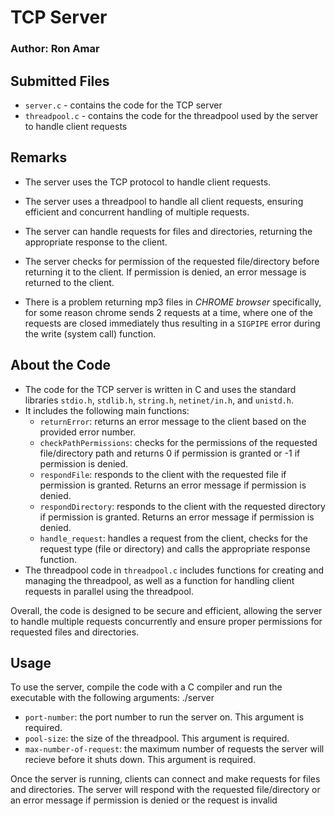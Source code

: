 # TCP Server
### Author: Ron Amar

## Submitted Files
- `server.c` - contains the code for the TCP server
- `threadpool.c` - contains the code for the threadpool used by the server to handle client requests

## Remarks
- The server uses the TCP protocol to handle client requests.
- The server uses a threadpool to handle all client requests, ensuring efficient and concurrent handling of multiple requests.
- The server can handle requests for files and directories, returning the appropriate response to the client.
- The server checks for permission of the requested file/directory before returning it to the client. If permission is denied, an error message is returned to the client.

- There is a problem returning mp3 files in *CHROME browser* specifically, for some reason chrome sends 2 requests at a time, where one of the requests are closed immediately thus resulting in a `SIGPIPE` error during the write (system call) function. 

## About the Code 
- The code for the TCP server is written in C and uses the standard libraries `stdio.h`, `stdlib.h`, `string.h`, `netinet/in.h`, and `unistd.h`. 
- It includes the following main functions:
    - `returnError`: returns an error message to the client based on the provided error number.
    - `checkPathPermissions`: checks for the permissions of the requested file/directory path and returns 0 if permission is granted or -1 if permission is denied.
    - `respondFile`: responds to the client with the requested file if permission is granted. Returns an error message if permission is denied.
    - `respondDirectory`: responds to the client with the requested directory if permission is granted. Returns an error message if permission is denied.
    - `handle_request`: handles a request from the client, checks for the request type (file or directory) and calls the appropriate response function.
- The threadpool code in `threadpool.c` includes functions for creating and managing the threadpool, as well as a function for handling client requests in parallel using the threadpool.

Overall, the code is designed to be secure and efficient, allowing the server to handle multiple requests concurrently and ensure proper permissions for requested files and directories.

## Usage
To use the server, compile the code with a C compiler and run the executable with the following arguments:
./server <port-number> <pool-size> <max-number-of-request>

- `port-number`: the port number to run the server on. This argument is required.
- `pool-size`: the size of the threadpool. This argument is required.
- `max-number-of-request`: the maximum number of requests the server will recieve before it shuts down. This argument is required.

Once the server is running, clients can connect and make requests for files and directories.
The server will respond with the requested file/directory or an error message if permission is denied or the request is invalid

